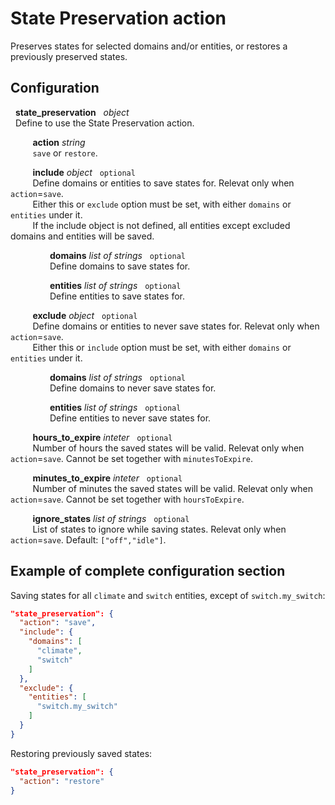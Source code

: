 # State Preservation action

Preserves states for selected domains and/or entities, or restores a previously preserved states.

## Configuration
   
&nbsp; **state_preservation** &nbsp; *object* <br>
&nbsp; Define to use the State Preservation action.

&nbsp;&nbsp;&nbsp;&nbsp;&nbsp;&nbsp;&nbsp;&nbsp; **action** *string* <br>
&nbsp;&nbsp;&nbsp;&nbsp;&nbsp;&nbsp;&nbsp;&nbsp; `save` or `restore`.

&nbsp;&nbsp;&nbsp;&nbsp;&nbsp;&nbsp;&nbsp;&nbsp; **include** *object* &nbsp; `optional` <br>
&nbsp;&nbsp;&nbsp;&nbsp;&nbsp;&nbsp;&nbsp;&nbsp; Define domains or entities to save states for. Relevat only when `action`=`save`. <br>
&nbsp;&nbsp;&nbsp;&nbsp;&nbsp;&nbsp;&nbsp;&nbsp; Either this or `exclude` option must be set, with either `domains` or `entities` under it. <br>
&nbsp;&nbsp;&nbsp;&nbsp;&nbsp;&nbsp;&nbsp;&nbsp; If the include object is not defined, all entities except excluded domains and entities will be saved.

&nbsp;&nbsp;&nbsp;&nbsp;&nbsp;&nbsp;&nbsp;&nbsp;&nbsp;&nbsp;&nbsp;&nbsp;&nbsp;&nbsp;&nbsp; **domains** *list of strings* &nbsp; `optional` <br>
&nbsp;&nbsp;&nbsp;&nbsp;&nbsp;&nbsp;&nbsp;&nbsp;&nbsp;&nbsp;&nbsp;&nbsp;&nbsp;&nbsp;&nbsp; Define domains to save states for.

&nbsp;&nbsp;&nbsp;&nbsp;&nbsp;&nbsp;&nbsp;&nbsp;&nbsp;&nbsp;&nbsp;&nbsp;&nbsp;&nbsp;&nbsp; **entities** *list of strings* &nbsp; `optional` <br>
&nbsp;&nbsp;&nbsp;&nbsp;&nbsp;&nbsp;&nbsp;&nbsp;&nbsp;&nbsp;&nbsp;&nbsp;&nbsp;&nbsp;&nbsp; Define entities to save states for.

&nbsp;&nbsp;&nbsp;&nbsp;&nbsp;&nbsp;&nbsp;&nbsp; **exclude** *object* &nbsp; `optional` <br>
&nbsp;&nbsp;&nbsp;&nbsp;&nbsp;&nbsp;&nbsp;&nbsp; Define domains or entities to never save states for. Relevat only when `action`=`save`. <br>
&nbsp;&nbsp;&nbsp;&nbsp;&nbsp;&nbsp;&nbsp;&nbsp; Either this or `include` option must be set, with either `domains` or `entities` under it.

&nbsp;&nbsp;&nbsp;&nbsp;&nbsp;&nbsp;&nbsp;&nbsp;&nbsp;&nbsp;&nbsp;&nbsp;&nbsp;&nbsp;&nbsp; **domains** *list of strings* &nbsp; `optional` <br>
&nbsp;&nbsp;&nbsp;&nbsp;&nbsp;&nbsp;&nbsp;&nbsp;&nbsp;&nbsp;&nbsp;&nbsp;&nbsp;&nbsp;&nbsp; Define domains to never save states for.

&nbsp;&nbsp;&nbsp;&nbsp;&nbsp;&nbsp;&nbsp;&nbsp;&nbsp;&nbsp;&nbsp;&nbsp;&nbsp;&nbsp;&nbsp; **entities** *list of strings* &nbsp; `optional` <br>
&nbsp;&nbsp;&nbsp;&nbsp;&nbsp;&nbsp;&nbsp;&nbsp;&nbsp;&nbsp;&nbsp;&nbsp;&nbsp;&nbsp;&nbsp; Define entities to never save states for.

&nbsp;&nbsp;&nbsp;&nbsp;&nbsp;&nbsp;&nbsp;&nbsp; **hours_to_expire** *inteter* &nbsp; `optional` <br>
&nbsp;&nbsp;&nbsp;&nbsp;&nbsp;&nbsp;&nbsp;&nbsp; Number of hours the saved states will be valid. Relevat only when `action`=`save`. Cannot be set together with `minutesToExpire`.

&nbsp;&nbsp;&nbsp;&nbsp;&nbsp;&nbsp;&nbsp;&nbsp; **minutes_to_expire** *inteter* &nbsp; `optional` <br>
&nbsp;&nbsp;&nbsp;&nbsp;&nbsp;&nbsp;&nbsp;&nbsp; Number of minutes the saved states will be valid. Relevat only when `action`=`save`. Cannot be set together with `hoursToExpire`.

&nbsp;&nbsp;&nbsp;&nbsp;&nbsp;&nbsp;&nbsp;&nbsp; **ignore_states** *list of strings* &nbsp; `optional` <br>
&nbsp;&nbsp;&nbsp;&nbsp;&nbsp;&nbsp;&nbsp;&nbsp; List of states to ignore while saving states. Relevat only when `action`=`save`. Default: `["off","idle"]`.


## Example of complete configuration section
Saving states for all `climate` and `switch` entities, except of `switch.my_switch`:
```json
"state_preservation": {
  "action": "save",
  "include": {
    "domains": [
      "climate",
      "switch"
    ]
  },
  "exclude": {
    "entities": [
      "switch.my_switch"
    ]
  }
}
```

Restoring previously saved states:
```json
"state_preservation": {
  "action": "restore"
}
```

